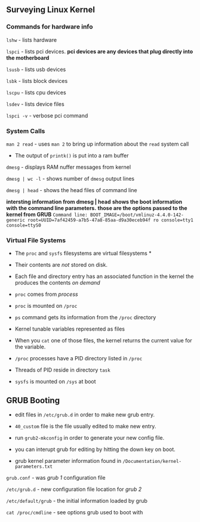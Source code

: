 ## Surveying Linux Kernel

### Commands for hardware info

`lshw`      - lists hardware

`lspci`     - lists pci devices. **pci devices are any devices that plug directly into the motherboard**

`lsusb`     - lists usb devices

`lsbk`      - lists block devices

`lscpu`     - lists cpu devices

`lsdev`     - lists device files

`lspci -v`  - verbose pci command


### System Calls

`man 2 read`        - uses `man 2` to bring up information about the `read` system call

* The output of `printk()` is put into a ram buffer

`dmesg`             - displays RAM nuffer messages from kernel

`dmesg | wc -l`     - shows number of `dmesg` output lines

`dmesg | head`      - shows the head files of command line

**intersting information from dmesg | head**
**shows the boot information with the command line parameters.**
**those are the options passed to the kernel from GRUB**
`Command line: BOOT_IMAGE=/boot/vmlinuz-4.4.0-142-generic root=UUID=7af42459-a7b5-47a8-85aa-d9a30eceb94f ro console=tty1 console=ttyS0`


### Virtual File Systems
* The `proc` and `sysfs` filesystems are virtual filesystems *
* Their contents are *not* stored on disk.
* Each file and directory entry has an associated function in the kernel the produces the contents *on demand* 
* `proc` comes from *process*
* `proc` is mounted on `/proc`
* `ps` command gets its information from the `/proc` directory
* Kernel tunable variables represented as files
* When you `cat` one of those files, the kernel returns the current value for the variable.
* `/proc` processes have a PID directory listed in `/proc`
* Threads of PID reside in directory `task`

* `sysfs` is mounted on `/sys` at boot


## GRUB Booting

* edit files in `/etc/grub.d` in order to make new grub entry.

* `40_custom` file is the file usually edited to make new entry.

* run `grub2-mkconfig` in order to generate your new config file.

* you can interupt grub for editing by hitting the down key on boot.

* grub kernel parameter information found in `/Documentation/kernel-parameters.txt`

`grub.conf` - was *grub 1* configuration file

`/etc/grub.d` - new configuration file location for *grub 2*

`/etc/default/grub` - the initial information loaded by grub

`cat /proc/cmdline` - see options grub used to boot with
